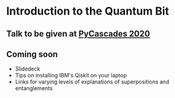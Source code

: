 # Introduction to the Quantum Bit

## Talk to be given at [PyCascades 2020](https://2020.pycascades.com)

## Coming soon
- Slidedeck
- Tips on installing IBM's Qiskit on your laptop
- Links for varying levels of explanations of superpositions and entanglements
